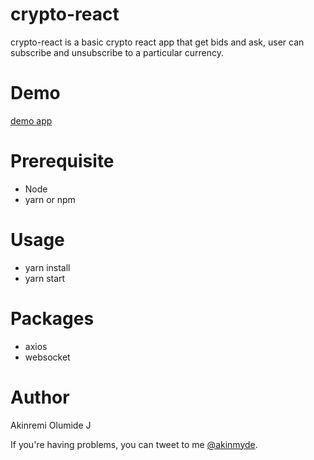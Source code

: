 # crypto-react

crypto-react is a basic crypto react app that get bids and ask, user can subscribe and unsubscribe to a particular currency.

# Demo
[demo app](https://crypto-react.netlify.com/)

# Prerequisite
* Node
* yarn or npm

# Usage
* yarn install
* yarn start

# Packages
* axios
* websocket


# Author
Akinremi Olumide J

If you're having problems, you can tweet to me [@akinmyde](https://twitter.com/akinmyde).

